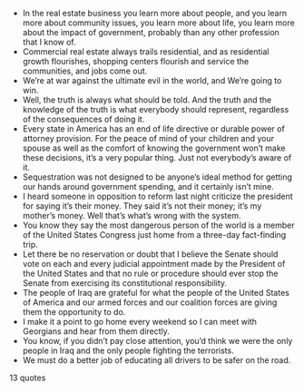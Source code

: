  - In the real estate business you learn more about people, and you learn more about community issues, you learn more about life, you learn more about the impact of government, probably than any other profession that I know of.
 - Commercial real estate always trails residential, and as residential growth flourishes, shopping centers flourish and service the communities, and jobs come out.
 - We’re at war against the ultimate evil in the world, and We’re going to win.
 - Well, the truth is always what should be told. And the truth and the knowledge of the truth is what everybody should represent, regardless of the consequences of doing it.
 - Every state in America has an end of life directive or durable power of attorney provision. For the peace of mind of your children and your spouse as well as the comfort of knowing the government won’t make these decisions, it’s a very popular thing. Just not everybody’s aware of it.
 - Sequestration was not designed to be anyone’s ideal method for getting our hands around government spending, and it certainly isn’t mine.
 - I heard someone in opposition to reform last night criticize the president for saying it’s their money. They said it’s not their money; it’s my mother’s money. Well that’s what’s wrong with the system.
 - You know they say the most dangerous person of the world is a member of the United States Congress just home from a three-day fact-finding trip.
 - Let there be no reservation or doubt that I believe the Senate should vote on each and every judicial appointment made by the President of the United States and that no rule or procedure should ever stop the Senate from exercising its constitutional responsibility.
 - The people of Iraq are grateful for what the people of the United States of America and our armed forces and our coalition forces are giving them the opportunity to do.
 - I make it a point to go home every weekend so I can meet with Georgians and hear from them directly.
 - You know, if you didn’t pay close attention, you’d think we were the only people in Iraq and the only people fighting the terrorists.
 - We must do a better job of educating all drivers to be safer on the road.

13 quotes